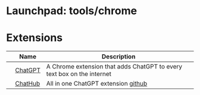 # Launchpad: tools/chrome


# Extensions
|   | **Name**         | **Description** |
| - | ---------------- | --------------------- |
|   | [ChatGPT](https://github.com/gragland/chatgpt-chrome-extension) | A Chrome extension that adds ChatGPT to every text box on the internet |
|   | [ChatHub](https://chrome.google.com/webstore/detail/chathub-all-in-one-chatbo/iaakpnchhognanibcahlpcplchdfmgma) | All in one ChatGPT extension [github](https://github.com/chathub-dev/chathub)| 
